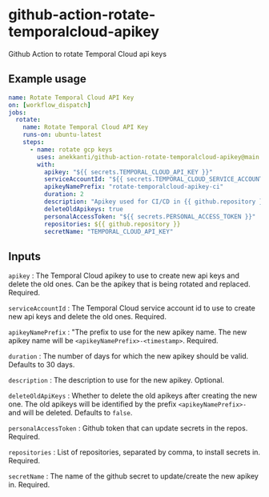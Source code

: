 # github-action-rotate-temporalcloud-apikey

Github Action to rotate Temporal Cloud api keys

## Example usage
```yaml
name: Rotate Temporal Cloud API Key
on: [workflow_dispatch]
jobs:
  rotate:
    name: Rotate Temporal Cloud API Key
    runs-on: ubuntu-latest
    steps:
      - name: rotate gcp keys
        uses: anekkanti/github-action-rotate-temporalcloud-apikey@main
        with:
          apikey: "${{ secrets.TEMPORAL_CLOUD_API_KEY }}"
          serviceAccountId: "${{ secrets.TEMPORAL_CLOUD_SERVICE_ACCOUNT_ID }}"
          apikeyNamePrefix: "rotate-temporalcloud-apikey-ci"
          duration: 2
          description: "Apikey used for CI/CD in {{ github.repository }}"
          deleteOldApikeys: true
          personalAccessToken: "${{ secrets.PERSONAL_ACCESS_TOKEN }}"
          repositories: ${{ github.repository }}
          secretName: "TEMPORAL_CLOUD_API_KEY"
```

## Inputs
`apikey` : The Temporal Cloud apikey to use to create new api keys and delete the old ones. Can be the apikey that is being rotated and replaced. Required.

`serviceAccountId` : The Temporal Cloud service account id to use to create new api keys and delete the old ones. Required.

`apikeyNamePrefix` : "The prefix to use for the new apikey name. The new apikey name will be `<apikeyNamePrefix>-<timestamp>`. Required.

`duration` : The number of days for which the new apikey should be valid. Defaults to 30 days.

`description` : The description to use for the new apikey. Optional.

`deleteOldApiKeys` : Whether to delete the old apikeys after creating the new one. The old apikeys will be identified by the prefix `<apikeyNamePrefix>-` and will be deleted. Defaults to `false`.

`personalAccessToken` : Github token that can update secrets in the repos. Required.

`repositories` : List of repositories, separated by comma, to install secrets in. Required.

`secretName` : The name of the github secret to update/create the new apikey in. Required.
